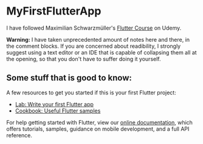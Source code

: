 # MyFirstFlutterApp

I have followed Maximilian Schwarzmüller's [Flutter Course](https://www.udemy.com/learn-flutter-dart-to-build-ios-android-apps/) on Udemy.

**Warning:** I have taken unprecedented amount of notes here and there, in the comment blocks. If you are concerned about readibility, I strongly suggest using a text editor or an IDE that is capable of collapsing them all at the opening, so that you don't have to suffer doing it yourself. 

## Some stuff that is good to know: 

A few resources to get you started if this is your first Flutter project:
- [Lab: Write your first Flutter app](https://flutter.io/docs/get-started/codelab)
- [Cookbook: Useful Flutter samples](https://flutter.io/docs/cookbook)

For help getting started with Flutter, view our 
[online documentation](https://flutter.io/docs), which offers tutorials, 
samples, guidance on mobile development, and a full API reference.
